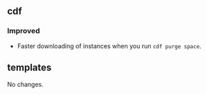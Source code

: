 ## cdf 

### Improved

- Faster downloading of instances when you run `cdf purge space`. 

## templates

No changes.